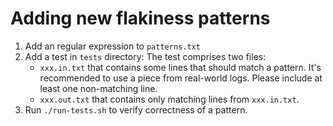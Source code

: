 # Adding new flakiness patterns

1. Add an regular expression to `patterns.txt`
2. Add a test in `tests` directory:
   The test comprises two files: 
   * `xxx.in.txt` that contains some lines that should match a pattern.
     It's recommended to use a piece from real-world logs.
     Please include at least one non-matching line.
   * `xxx.out.txt` that contains only matching lines from `xxx.in.txt`.
3. Run `./run-tests.sh` to verify correctness of a pattern.
